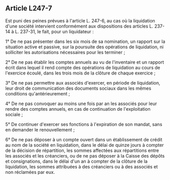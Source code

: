 Article L247-7
----
Est puni des peines prévues à l'article L. 247-6, au cas où la liquidation d'une
société intervient conformément aux dispositions des articles L. 237-14 à L.
237-31, le fait, pour un liquidateur :

1° De ne pas présenter dans les six mois de sa nomination, un rapport sur la
situation active et passive, sur la poursuite des opérations de liquidation, ni
solliciter les autorisations nécessaires pour les terminer ;

2° De ne pas établir les comptes annuels au vu de l'inventaire et un rapport
écrit dans lequel il rend compte des opérations de liquidation au cours de
l'exercice écoulé, dans les trois mois de la clôture de chaque exercice ;

3° De ne pas permettre aux associés d'exercer, en période de liquidation, leur
droit de communication des documents sociaux dans les mêmes conditions
qu'antérieurement ;

4° De ne pas convoquer au moins une fois par an les associés pour leur rendre
des comptes annuels, en cas de continuation de l'exploitation sociale ;

5° De continuer d'exercer ses fonctions à l'expiration de son mandat, sans en
demander le renouvellement ;

6° De ne pas déposer à un compte ouvert dans un établissement de crédit au nom
de la société en liquidation, dans le délai de quinze jours à compter de la
décision de répartition, les sommes affectées aux répartitions entre les
associés et les créanciers, ou de ne pas déposer à la Caisse des dépôts et
consignations, dans le délai d'un an à compter de la clôture de la liquidation,
les sommes attribuées à des créanciers ou à des associés et non réclamées par
eux.
